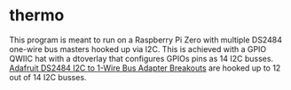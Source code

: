 # thermo

This program is meant to run on a Raspberry Pi Zero with multiple DS2484 one-wire bus masters hooked up via I2C.
This is achieved with a GPIO QWIIC hat with a dtoverlay that configures GPIOs pins as 14 I2C busses.
[Adafruit DS2484 I2C to 1-Wire Bus Adapter Breakouts](https://www.adafruit.com/product/5976) are hooked up to 12 out of 14 I2C busses.
